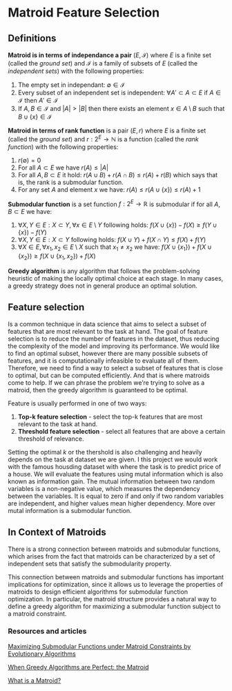 # Matroid Feature Selection

## Definitions

**Matroid is in terms of independance a pair** $(E, \mathcal{I})$ where $E$ is a finite set (called the *ground set*) and $\mathcal{I}$ is a family of subsets of $E$ (called the *independent sets*) with the following properties:
1. The empty set in independant: $\emptyset \in \mathcal{I}$
2. Every subset of an independent set is independent: $\forall A' \subset A \subset E$ if $A \in \mathcal{I}$ then $A' \in \mathcal{I}$
3. If $A, B \in \mathcal{I}$ and $|A| > |B|$ then there exists an element $x \in A \setminus B$ such that $B \cup \{x\} \in \mathcal{I}$

**Matroid in terms of rank function** is a pair $(E, r)$ where $E$ is a finite set (called the *ground set*) and $r: 2^E \rightarrow \mathbb{N}$ is a function (called the *rank function*) with the following properties:
1. $r(\emptyset) = 0$
2. For all $A \subset E$ we have $r(A) \leq |A|$
3. For all $A, B \subset E$ it hold: $r(A \cup B) + r(A \cap B) \leq r(A) + r(B)$ which says that is, the rank is a submodular function.
4. For any set $A$ and element $x$ we have: $r(A) \leq r(A \cup \{x\}) \leq r(A) +1$

**Submodular function** is a set function $f: 2^E \rightarrow \mathbb{R}$ is submodular if for all $A, B \subset E$ we have:
1. $\forall X, Y \in E: X \subset Y, \forall x \in E \setminus Y$ following holds: $f(X \cup \{x\}) - f(X) \geq f(Y \cup \{x\}) - f(Y)$
2. $\forall X, Y \in E: X \subset Y$ following holds: $f(X \cup Y) + f(X \cap Y) \leq f(X) + f(Y)$
3. $\forall X \in E, \forall x_1, x_2 \in E \setminus X$ such that $x_1 \neq x_2$ we have: $f(X \cup \{x_1\}) + f(X \cup \{x_2\}) \geq f(X \cup \{x_1, x_2\}) + f(X)$

**Greedy algorithm** is any algorithm that follows the problem-solving heuristic of making the locally optimal choice at each stage. In many cases, a greedy strategy does not in general produce an optimal solution.

## Feature selection

Is a common technique in data science that aims to select a subset of features that are most relevant to the task at hand. The goal of feature selection is to reduce the number of features in the dataset, thus reducing the complexity of the model and improving its performance. We would like to find an optimal subset, however there are many possible subsets of features, and it is computationally infeasible to evaluate all of them. Therefore, we need to find a way to select a subset of features that is close to optimal, but can be computed efficiently. And that is where matroids come to help. If we can phrase the problem we’re trying to solve as a matroid, then the greedy algorithm is guaranteed to be optimal.

Feature is usually performed in one of two ways:
1. **Top-k feature selection** - select the top-k features that are most relevant to the task at hand.
2. **Threshold feature selection** - select all features that are above a certain threshold of relevance.

Setting the optimal $k$ or the thershold is also challenging and heavily depends on the task at dataset we are given. I this project we would work with the famous housding dataset with where the task is to predict price of a house. We will evaluate the features using mutal information which is also known as information gain. The mutual information between two random variables is a non-negative value, which measures the dependency between the variables. It is equal to zero if and only if two random variables are independent, and higher values mean higher dependency. More over mutal information is a submodular function.


## In Context of Matroids 

There is a strong connection between matroids and submodular functions, which arises from the fact that matroids can be characterized by a set of independent sets that satisfy the submodularity property. 

This connection between matroids and submodular functions has important implications for optimization, since it allows us to leverage the properties of matroids to design efficient algorithms for submodular function optimization. In particular, the matroid structure provides a natural way to define a greedy algorithm for maximizing a submodular function subject to a matroid constraint.

<!-- That is, suppose that your matroid  $M = (X, \mathbb{I})$ has a nonnegative real number $w(x)$ associated with each $x \in X$. And suppose we had a black-box function to determine if a given set $S \in X$ is independent. Then the greedy algorithm maintains a set $B$, and at every step adds a minimum weight element that maintains the independence of $B$. The greedy algorithm performs perfectly if and only if the problem is a matroid!


In the context of feature selection, we can define the independence structure of a set of features as follows: Let S be the set of all features in our dataset, and let I be a family of subsets of S such that a subset A of S is independent if and only if the features in A are not redundant or unnecessary for the task at hand. In other words, A is independent if removing any feature from A would result in a significant decrease in the performance of the model.

With this definition of independence, we can use a greedy algorithm over matroids to select the most relevant features for our task, ensuring that the selected features are not redundant or unnecessary. -->

### Resources and articles

[Maximizing Submodular Functions under Matroid Constraints by Evolutionary Algorithms](https://cs.adelaide.edu.au/~frank/papers/Submodular.pdf)

[When Greedy Algorithms are Perfect: the Matroid](https://jeremykun.com/2014/08/26/when-greedy-algorithms-are-perfect-the-matroid/)

[What is a Matroid?](https://www.math.lsu.edu/~oxley/matroid_intro_summ.pdf)

